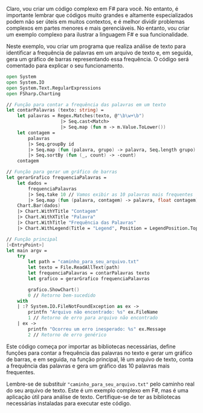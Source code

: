 Claro, vou criar um código complexo em F# para você. No entanto, é importante lembrar que códigos muito grandes e altamente especializados podem não ser úteis em muitos contextos, e é melhor dividir problemas complexos em partes menores e mais gerenciáveis. No entanto, vou criar um exemplo complexo para ilustrar a linguagem F# e sua funcionalidade.

Neste exemplo, vou criar um programa que realiza análise de texto para identificar a frequência de palavras em um arquivo de texto e, em seguida, gera um gráfico de barras representando essa frequência. O código será comentado para explicar o seu funcionamento.

```fsharp
open System
open System.IO
open System.Text.RegularExpressions
open FSharp.Charting

// Função para contar a frequência das palavras em um texto
let contarPalavras (texto: string) =
    let palavras = Regex.Matches(texto, @"\b\w+\b")
                    |> Seq.cast<Match>
                    |> Seq.map (fun m -> m.Value.ToLower())
    let contagem =
        palavras
        |> Seq.groupBy id
        |> Seq.map (fun (palavra, grupo) -> palavra, Seq.length grupo)
        |> Seq.sortBy (fun (_, count) -> -count)
    contagem

// Função para gerar um gráfico de barras
let gerarGrafico frequenciaPalavras =
    let dados =
        frequenciaPalavras
        |> Seq.take 10 // Vamos exibir as 10 palavras mais frequentes
        |> Seq.map (fun (palavra, contagem) -> palavra, float contagem)
    Chart.Bar(dados)
    |> Chart.WithYTitle "Contagem"
    |> Chart.WithXTitle "Palavra"
    |> Chart.WithTitle "Frequência das Palavras"
    |> Chart.WithLegend(Title = "Legend", Position = LegendPosition.Top)

// Função principal
[<EntryPoint>]
let main argv =
    try
        let path = "caminho_para_seu_arquivo.txt"
        let texto = File.ReadAllText(path)
        let frequenciaPalavras = contarPalavras texto
        let grafico = gerarGrafico frequenciaPalavras

        grafico.ShowChart()
        0 // Retorno bem-sucedido
    with
    | :? System.IO.FileNotFoundException as ex ->
        printfn "Arquivo não encontrado: %s" ex.FileName
        1 // Retorno de erro para arquivo não encontrado
    | ex ->
        printfn "Ocorreu um erro inesperado: %s" ex.Message
        2 // Retorno de erro genérico

```

Este código começa por importar as bibliotecas necessárias, define funções para contar a frequência das palavras no texto e gerar um gráfico de barras, e em seguida, na função principal, lê um arquivo de texto, conta a frequência das palavras e gera um gráfico das 10 palavras mais frequentes.

Lembre-se de substituir `"caminho_para_seu_arquivo.txt"` pelo caminho real do seu arquivo de texto. Este é um exemplo complexo em F#, mas é uma aplicação útil para análise de texto. Certifique-se de ter as bibliotecas necessárias instaladas para executar este código.